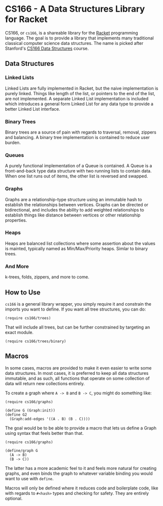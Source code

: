 CS166 - A Data Structures Library for Racket
===

CS166, or `cs166`, is a shareable library for the [Racket](https://racket-lang.org/) programming language. The goal is to provide a library that implements many traditional classical computer science data structures. The name is picked after Stanford's [CS166 Data Structures](http://web.stanford.edu/class/cs166/) course.

## Data Structures

### Linked Lists

Linked Lists are fully implemented in Racket, but the naive implementation is purely linked. Things like length of the list, or pointers to the end of the list, are not implemented. A separate Linked List implementation is included which introduces a general form Linked List for any data type to provide a better Linked List interface.

### Binary Trees

Binary trees are a source of pain with regards to traversal, removal, zippers and balancing. A binary tree implementation is contained to reduce user burden.

### Queues

A purely functional implementation of a Queue is contained. A Queue is a front-and-back type data structure with two running lists to contain data. When one list runs out of items, the other list is reversed and swapped.

### Graphs

Graphs are a relationship-type structure using an immutable hash to establish the relationships between vertices. Graphs can be directed or bidirectional, and includes the ability to add weighted relationships to establish things like distance between vertices or other relationship properties.

### Heaps

Heaps are balanced list collections where some assertion about the values is mainted, typically named as Min/Max/Priority heaps. Simlar to binary trees.

### And More

k-trees, folds, zippers, and more to come.

## How to Use

`cs166` is a general library wrapper, you simply require it and constrain the imports you want to define. If you want all tree structures, you can do:

```racket
(require cs166/trees)
```

That will include all trees, but can be further constrained by targeting an exact module.

```racket
(require cs166/trees/binary)
```


## Macros

In some cases, macros are provided to make it even easier to write some data structures. In most cases, it is preferred to keep all data structures immutable, and as such, all functions that operate on some collection of data will return new collections entirely.

To create a graph where `A -> B` and `B -> C`, you might do something like:
```racket
(require cs166/graphs)

(define G (Graph:init))
(define G2
  (Graph:add-edges '((A . B) (B . C))))
```

The goal would be to be able to provide a macro that lets us define a Graph using syntax that feels better than that.

```racket
(require cs166/graphs)

(define/graph G
  (A -> B)
  (B -> C))
```

The latter has a more academic feel to it and feels more natural for creating graphs, and even binds the graph to whatever variable binding you would want to use with `define`.

Macros will only be defined where it reduces code and boilerplate code, like with regards to `#<hash>` types and checking for safety. They are entirely optional.
